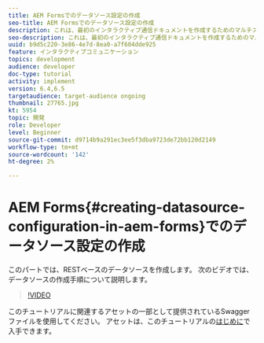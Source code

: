 ```yaml
---
title: AEM Formsでのデータソース設定の作成
seo-title: AEM Formsでのデータソース設定の作成
description: これは、最初のインタラクティブ通信ドキュメントを作成するためのマルチステップチュートリアルの第2部です。 このパートでは、RESTベースのデータソースを作成します。  次のビデオでは、データソースの作成手順について説明します。
seo-description: これは、最初のインタラクティブ通信ドキュメントを作成するためのマルチステップチュートリアルの第2部です。 このパートでは、RESTベースのデータソースを作成します。  次のビデオでは、データソースの作成手順について説明します。
uuid: b9d5c220-3e86-4e7d-8ea0-a7f604dde925
feature: インタラクティブコミュニケーション
topics: development
audience: developer
doc-type: tutorial
activity: implement
version: 6.4,6.5
targetaudience: target-audience ongoing
thumbnail: 27765.jpg
kt: 5954
topic: 開発
role: Developer
level: Beginner
source-git-commit: d9714b9a291ec3ee5f3dba9723de72bb120d2149
workflow-type: tm+mt
source-wordcount: '142'
ht-degree: 2%

---
```



# AEM Forms{#creating-datasource-configuration-in-aem-forms}でのデータソース設定の作成

このパートでは、RESTベースのデータソースを作成します。  次のビデオでは、データソースの作成手順について説明します。

>[!VIDEO](https://video.tv.adobe.com/v/27765/?quality=9&learn=on)

このチュートリアルに関連するアセットの一部として提供されているSwaggerファイルを使用してください。 アセットは、このチュートリアルの[はじめに](introduction.md)で入手できます。
